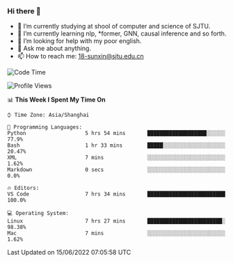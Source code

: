 ### Hi there 👋

<!--
**sunxin000/sunxin000** is a ✨ _special_ ✨ repository because its `README.md` (this file) appears on your GitHub profile.

Here are some ideas to get you started:

- 🔭 I’m currently working on ...
- 🌱 I’m currently learning ...
- 👯 I’m looking to collaborate on ...
- 🤔 I’m looking for help with ...
- 💬 Ask me about ...
- 📫 How to reach me: ...
- 😄 Pronouns: ...
- ⚡ Fun fact: ...
-->
- 🏫 I’m currently studying at shool of computer and science of SJTU.
- 🌱 I’m currently learning nlp, \*former, GNN, causal inference and so forth.
- 🤔 I’m looking for help with my poor english.
- 💬 Ask me about anything.
- 📫 How to reach me: 18-sunxin@sjtu.edu.cn
<!--START_SECTION:waka-->
![Code Time](http://img.shields.io/badge/Code%20Time-204%20hrs%2052%20mins-blue)

![Profile Views](http://img.shields.io/badge/Profile%20Views-0-blue)

📊 **This Week I Spent My Time On** 

```text
⌚︎ Time Zone: Asia/Shanghai

💬 Programming Languages: 
Python                   5 hrs 54 mins       ███████████████████░░░░░░   77.9% 
Bash                     1 hr 33 mins        █████░░░░░░░░░░░░░░░░░░░░   20.47% 
XML                      7 mins              ░░░░░░░░░░░░░░░░░░░░░░░░░   1.62% 
Markdown                 0 secs              ░░░░░░░░░░░░░░░░░░░░░░░░░   0.0%

🔥 Editors: 
VS Code                  7 hrs 34 mins       █████████████████████████   100.0%

💻 Operating System: 
Linux                    7 hrs 27 mins       ████████████████████████░   98.38% 
Mac                      7 mins              ░░░░░░░░░░░░░░░░░░░░░░░░░   1.62%

```


 Last Updated on 15/06/2022 07:05:58 UTC
<!--END_SECTION:waka-->

